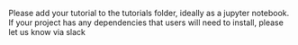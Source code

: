 Please add your tutorial to the tutorials folder, ideally as a jupyter notebook.  If your project has any dependencies that users will need to install, please let us know via slack
